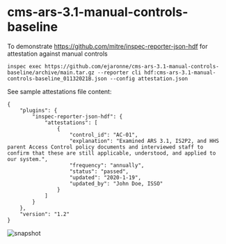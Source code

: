 # cms-ars-3.1-manual-controls-baseline

To demonstrate https://github.com/mitre/inspec-reporter-json-hdf for attestation against manual controls

```
inspec exec https://github.com/ejaronne/cms-ars-3.1-manual-controls-baseline/archive/main.tar.gz --reporter cli hdf:cms-ars-3.1-manual-controls-baseline_01132021B.json --config attestation.json
```
See sample attestations file content:
```
{
    "plugins": {
        "inspec-reporter-json-hdf": {
            "attestations": [
                {
                    "control_id": "AC-01",
                    "explanation": "Examined ARS 3.1, IS2P2, and HHS parent Access Control policy documents and interviewed staff to confirm that these are still applicable, understood, and applied to our system.",
                    "frequency": "annually",
                    "status": "passed",
                    "updated": "2020-1-19",
                    "updated_by": "John Doe, ISSO"
                }
            ]
        }
    },
    "version": "1.2"
}
```

![snapshot](https://github.com/ejaronne/samples/snap.gif)
